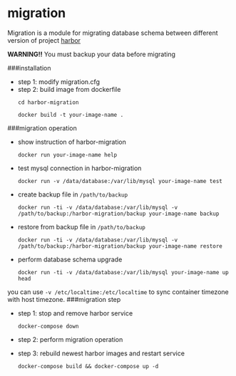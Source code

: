 # migration
Migration is a module for migrating database schema between different version of project [harbor](https://github.com/vmware/harbor)

**WARNING!!** You must backup your data before migrating

###installation
- step 1: modify migration.cfg
- step 2: build image from dockerfile
    ```
    cd harbor-migration
    
    docker build -t your-image-name .
    ```

###migration operation
- show instruction of harbor-migration

    ```docker run your-image-name help```
    
- test mysql connection in harbor-migration

    ```docker run -v /data/database:/var/lib/mysql your-image-name test```

- create backup file in `/path/to/backup`

    ```
    docker run -ti -v /data/database:/var/lib/mysql -v /path/to/backup:/harbor-migration/backup your-image-name backup
    ```

- restore from backup file in `/path/to/backup`

    ```
    docker run -ti -v /data/database:/var/lib/mysql -v /path/to/backup:/harbor-migration/backup your-image-name restore
    ```

- perform database schema upgrade

    ```docker run -ti -v /data/database:/var/lib/mysql your-image-name up head```

you can use `-v /etc/localtime:/etc/localtime` to sync container timezone with host timezone.
###migration step
- step 1: stop and remove harbor service

    ``` 
    docker-compose down
    ```
- step 2: perform migration operation
- step 3: rebuild newest harbor images and restart service

    ```
    docker-compose build && docker-compose up -d
    ```
